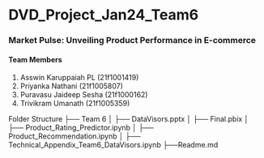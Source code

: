 # DVD_Project_Jan24_Team6

### Market Pulse: Unveiling Product Performance in E-commerce

#### Team Members
1. Asswin Karuppaiah PL (21f1001419)
2. Priyanka Nathani  (21f1005807)
3. Puravasu Jaideep Sesha (21f1000162)
4. Trivikram Umanath (21f1005359)


Folder Structure
├── Team 6
│   ├── DataVisors.pptx
│   ├── Final.pbix
│   ├── Product_Rating_Predictor.ipynb
│   ├── Product_Recommendation.ipynb
│   ├── Technical_Appendix_Team6_DataVisors.ipynb
├──Readme.md

